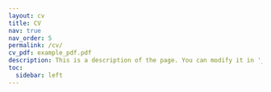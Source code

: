 ```yaml
---
layout: cv
title: CV
nav: true
nav_order: 5
permalink: /cv/
cv_pdf: example_pdf.pdf
description: This is a description of the page. You can modify it in '_pages/cv.md'. You can also change or remove the top pdf download button.
toc:
  sidebar: left
---
```

